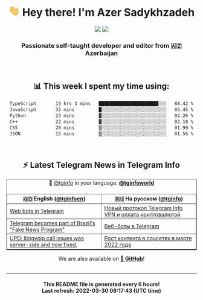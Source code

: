 <div align="center">
	<div>
		<h1>
      <img src="./assets/hi.gif" width="30px"> Hey there! I'm Azer Sadykhzadeh
    </h1>
    <img height="18" src="https://komarev.com/ghpvc/?username=sadykhzadeh&label=Views&color=2081c1&style=flat-square" />
		<a href="https://wakatime.com/@Azer"> <img height="18" src="https://wakatime.com/badge/user/f80ae27a-c328-426f-a381-bc84136e2dd6.svg" /> </a>
    <h3>
      Passionate self-taught developer and editor from 🇦🇿 Azerbaijan
    </h3>
  </div>
  <br>

<h2>📊 This week I spent my time using:</h2>

<!--START_SECTION:waka-->

```text
TypeScript       15 hrs 3 mins   ██████████████████████░░░   88.42 %
JavaScript       35 mins         █░░░░░░░░░░░░░░░░░░░░░░░░   03.45 %
Python           23 mins         ▓░░░░░░░░░░░░░░░░░░░░░░░░   02.26 %
C++              22 mins         ▓░░░░░░░░░░░░░░░░░░░░░░░░   02.18 %
CSS              20 mins         ▒░░░░░░░░░░░░░░░░░░░░░░░░   01.99 %
JSON             15 mins         ▒░░░░░░░░░░░░░░░░░░░░░░░░   01.56 %
```

<!--END_SECTION:waka-->

<br>

<h2>⚡️ Latest Telegram News in Telegram Info</h2>
  <table border>
		<tr>
			<th width="50%">🇬🇧 English (<a href="https://t.me/tginfoen">@tginfoen</a>)</th>
			<th>🇷🇺 На русском (<a href="https://t.me/tginfo">@tginfo</a>)</th>
		</tr>
		<caption>🚩 <a href="https://t.me/tginfo">@tginfo</a> in your language: <a href="https://t.me/tginfoworld"><b>@tginfoworld</b></a><caption/>
  <tr><td><a href="https://t.me/tginfoen/1376">Web bots in Telegram</a></td>
    <td><a href="https://t.me/tginfo/3284">Новый протокол Telegram Info VPN и оплата криптовалютой</a></td></tr><tr><td><a href="https://t.me/tginfoen/1375">Telegram becomes part of Brazil's "Fake News Program"</a></td>
    <td><a href="https://t.me/tginfo/3283">Веб-боты в Telegram</a></td></tr><tr><td><a href="https://t.me/tginfoen/1374">UPD: libtgvoip call issues was server-side and now fixed.</a></td>
    <td><a href="https://t.me/tginfo/3282">Рост контента в соцсетях в марте 2022 года</a></td></tr>
</table>
We are also available on <a href="https://github.com/tginfo"><b>🐙 GitHub</b></a>!
</div>

<br>
<hr>
<h4 align="center">This README file is generated <b>every 6 hours</b>!</br>Last refresh: <b>2022-03-30 08:17:43 (UTC time)</b></h4>
